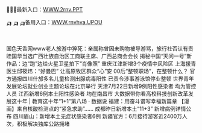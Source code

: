<p>
	🚸🚸🚸最新入口：<a href="http://www.baidu.com/link?url=6MA2SWnO3Raqke39an_0PUxosM6ZrUGzi1BN9tNnlPW&wd">WWW.2rnv.PPT</a> 
	<p>
		🛺
🛺
🛺备用入口：<a href="http://www.baidu.com/link?url=6MA2SWnO3Raqke39an_0PUxosM6ZrUGzi1BN9tNnlPW&wd">WWW.rnvhva.UPOU</a> 
	</p>
	<p>
		<br />
	</p>
	<p>
		国色天香网www老人旅游中猝死：亲属称曾因未购物被导游骂，旅行社否认有责
眭国华当选广西壮族自治区工商联主席、广西总商会会长
揭秘中国“天问一号”新作品：边“跑”边给火星卫星拍下“肖像照”
重庆江津新增3个疫情中风险区
上海援青医生邱筱炜：“好曼巴” 让高原牧区群众“心”安
00后“整顿职场”，在整顿什么？
官方通报四川什邡多名儿童检测出腺病毒阳性 已责令涉事游泳馆停业整顿
世界青年发展论坛就业创业主题论坛在北京举行
天津7月22日新增9例阳性感染者 均为管控人员
江西新增6例本土阳性感染者 均在南昌市
大数据带你看高校科技创新改革发展这十年 | 教育这十年“1+1”第八场 · 数据说
福建：用奋斗谱写幸福新篇章
【漫画】来自核酸检测点的“紧急求助”……
成都昨日新增本土“11+3” 新增病例详情公布
四川眉山：新增本土无症状感染者6例
新疆官方：6月接待游客近2400万人次，积极解决独库公路拥堵
	</p>
